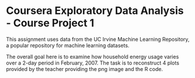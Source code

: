 # Coursera Exploratory Data Analysis - Course Project 1

This assignment uses data from the UC Irvine Machine Learning Repository, a popular repository for machine learning datasets.

The overall goal here is to examine how household energy usage varies over a 2-day period in February, 2007. 
The task is to reconstruct 4 plots provided by the teacher providing the png image and the R code.
